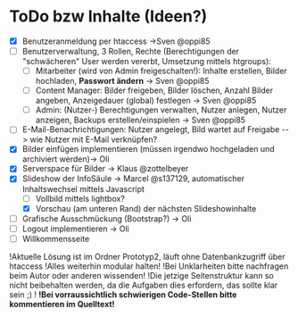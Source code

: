 ToDo bzw Inhalte (Ideen?)
=========================

- [x] Benutzeranmeldung per htaccess ->Sven @oppi85
- [ ] Benutzerverwaltung, 3 Rollen, Rechte (Berechtigungen der "schwächeren" User werden vererbt, Umsetzung mittels htgroups):
  - [ ] Mitarbeiter (wird von Admin freigeschalten!): Inhalte erstellen, Bilder hochladen, **Passwort ändern** -> Sven @oppi85
  - [ ] Content Manager: Bilder freigeben, Bilder löschen, Anzahl Bilder angeben, Anzeigedauer (global) festlegen -> Sven @oppi85
  - [ ] Admin: (Nutzer-) Berechtigungen verwalten, Nutzer anlegen, Nutzer anzeigen, Backups erstellen/einspielen -> Sven @oppi85
- [ ] E-Mail-Benachrichtigungen: Nutzer angelegt, Bild wartet auf Freigabe --> wie Nutzer mit E-Mail verknüpfen?
- [x] Bilder einfügen implementieren (müssen irgendwo hochgeladen und archiviert werden)-> Oli
- [x] Serverspace für Bilder -> Klaus @zottelbeyer
- [x] Slideshow der InfoSäule -> Marcel @s137129, automatischer Inhaltswechsel mittels Javascript 
  - [ ] Vollbild mittels lightbox?
  - [x] Vorschau (am unteren Rand) der nächsten Slideshowinhalte
- [ ] Grafische Ausschmückung (Bootstrap?) -> Oli
- [ ] Logout implementieren -> Oli
- [ ] Willkommensseite

!Aktuelle Lösung ist im Ordner Prototyp2, läuft ohne Datenbankzugriff über htaccess
!Alles weiterhin modular halten!
!Bei Unklarheiten bitte nachfragen beim Autor oder anderen wissenden!
!Die jetzige Seitenstruktur kann so nicht beibehalten werden, da die Aufgaben dies erfordern, das sollte klar sein ;) !
**!Bei vorraussichtlich schwierigen Code-Stellen bitte kommentieren im Quelltext!**
